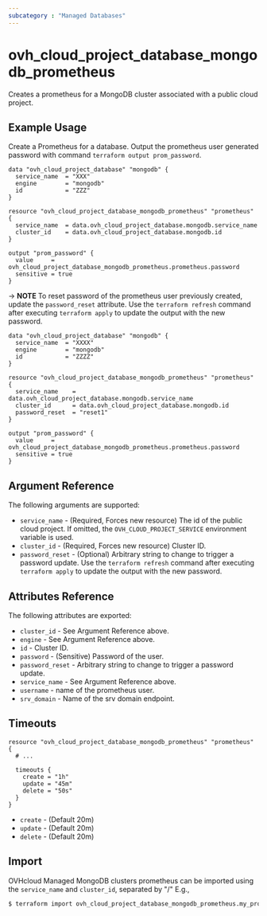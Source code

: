```yaml
---
subcategory : "Managed Databases"
---
```


# ovh_cloud_project_database_mongodb_prometheus

Creates a prometheus for a MongoDB cluster associated with a public cloud project.

## Example Usage

Create a Prometheus for a database.
Output the prometheus user generated password with command `terraform output prom_password`.

```hcl
data "ovh_cloud_project_database" "mongodb" {
  service_name  = "XXX"
  engine        = "mongodb"
  id            = "ZZZ"
}

resource "ovh_cloud_project_database_mongodb_prometheus" "prometheus" {
  service_name  = data.ovh_cloud_project_database.mongodb.service_name
  cluster_id    = data.ovh_cloud_project_database.mongodb.id
}

output "prom_password" {
  value     = ovh_cloud_project_database_mongodb_prometheus.prometheus.password
  sensitive = true
}
```

-> __NOTE__ To reset password of the prometheus user previously created, update the `password_reset` attribute.
Use the `terraform refresh` command after executing `terraform apply` to update the output with the new password.
```hcl
data "ovh_cloud_project_database" "mongodb" {
  service_name  = "XXXX"
  engine        = "mongodb"
  id            = "ZZZZ"
}

resource "ovh_cloud_project_database_mongodb_prometheus" "prometheus" {
  service_name    = data.ovh_cloud_project_database.mongodb.service_name
  cluster_id      = data.ovh_cloud_project_database.mongodb.id
  password_reset  = "reset1"
}

output "prom_password" {
  value     = ovh_cloud_project_database_mongodb_prometheus.prometheus.password
  sensitive = true
}
```

## Argument Reference

The following arguments are supported:

* `service_name` - (Required, Forces new resource) The id of the public cloud project. If omitted,
  the `OVH_CLOUD_PROJECT_SERVICE` environment variable is used.
* `cluster_id` - (Required, Forces new resource) Cluster ID.
* `password_reset` - (Optional) Arbitrary string to change to trigger a password update. Use the `terraform refresh` command after executing `terraform apply` to update the output with the new password.

## Attributes Reference

The following attributes are exported:

* `cluster_id` - See Argument Reference above.
* `engine` - See Argument Reference above.
* `id` - Cluster ID.
* `password` - (Sensitive) Password of the user.
* `password_reset` - Arbitrary string to change to trigger a password update.
* `service_name` - See Argument Reference above.
* `username` - name of the prometheus user.
* `srv_domain` - Name of the srv domain endpoint.

## Timeouts

```hcl
resource "ovh_cloud_project_database_mongodb_prometheus" "prometheus" {
  # ...

  timeouts {
    create = "1h"
    update = "45m"
    delete = "50s"
  }
}
```
* `create` - (Default 20m)
* `update` - (Default 20m)
* `delete` - (Default 20m)

## Import

OVHcloud Managed MongoDB clusters prometheus can be imported using the `service_name` and `cluster_id`, separated by "/" E.g.,

```bash
$ terraform import ovh_cloud_project_database_mongodb_prometheus.my_prometheus service_name/engine/cluster_id
```
